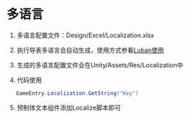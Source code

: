 # 多语言

1.  多语言配置文件：Design/Excel/Localization.xlsx

2.  执行导表多语言会自动生成，使用方式参看[Luban使用](../Book/Luban%E9%85%8D%E7%BD%AE.md)

3.  生成的多语言配置文件会在Unity/Assets/Res/Localization中

4.  代码使用
```csharp 
   GameEntry.Localization.GetString("Key") 
```

5.  预制体文本组件添加Localize脚本即可
